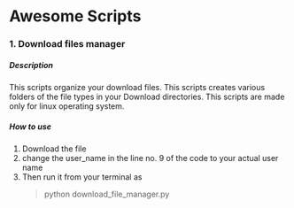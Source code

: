 # Awesome Scripts

### 1. Download files manager

##### Description
This scripts organize your download files. This scripts creates various folders of the file types in your Download directories.
This scripts are made only for linux operating system.
##### How to use  
1. Download the file
2. change the user_name in the line no. 9 of the code to your actual user name  
3. Then run it from your terminal as
    >python download_file_manager.py

